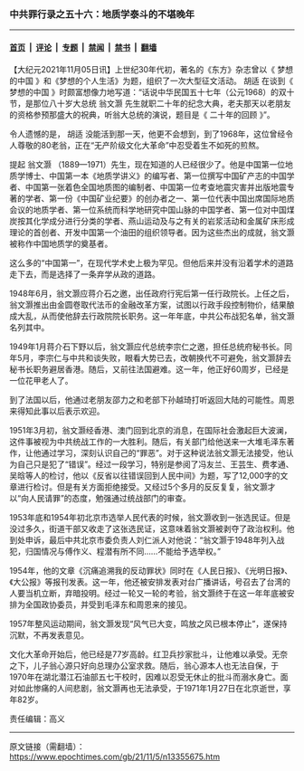 ### 中共罪行录之五十六：地质学泰斗的不堪晚年

---

#### [首页](../../../..?n13355675) &nbsp;|&nbsp; [评论](../../../../../epoch-comment?n13355675) &nbsp;|&nbsp; [专题](../../../../../epoch-special?n13355675) &nbsp;|&nbsp; [禁闻](../../../../../epoch-news?n13355675) &nbsp;|&nbsp; [禁书](../../../../../books?n13355675) &nbsp;|&nbsp; [翻墙](https://github.com/gfw-breaker/nogfw/blob/master/README.md?n13355675)


<div class="post_content" id="artbody" itemprop="articleBody">
 <!-- article content begin -->
 <p>
  【大纪元2021年11月05日讯】上世纪30年代初，著名的《东方》杂志曾以《
  <ok href="https://www.epochtimes.com/gb/tag/%E6%A2%A6%E6%83%B3%E7%9A%84%E4%B8%AD%E5%9B%BD.html">
   梦想的中国
  </ok>
  》和《梦想的个人生活》为题，组织了一次大型征文活动。
  <ok href="https://www.epochtimes.com/gb/tag/%E8%83%A1%E9%80%82.html">
   胡适
  </ok>
  在谈到《
  <ok href="https://www.epochtimes.com/gb/tag/%E6%A2%A6%E6%83%B3%E7%9A%84%E4%B8%AD%E5%9B%BD.html">
   梦想的中国
  </ok>
  》时颇富想像力地写道：“话说中华民国五十七年（公元1968）的双十节，是那位八十岁大总统
  <ok href="https://www.epochtimes.com/gb/tag/%E7%BF%81%E6%96%87%E7%81%8F.html">
   翁文灏
  </ok>
  先生就职二十年的纪念大典，老夫那天以老朋友的资格参预那盛大的祝典，听翁大总统的演说，题目是《
  <ok href="https://www.epochtimes.com/gb/tag/%E4%BA%8C%E5%8D%81%E5%B9%B4%E7%9A%84%E5%9B%9E%E9%A1%BE.html">
   二十年的回顾
  </ok>
  》”。
 </p>
 <p>
  令人遗憾的是，
  <ok href="https://www.epochtimes.com/gb/tag/%E8%83%A1%E9%80%82.html">
   胡适
  </ok>
  没能活到那一天，他更不会想到，到了1968年，这位曾经令人尊敬的80老翁，正在“无产阶级文化大革命”中忍受着生不如死的煎熬。
 </p>
 <p>
  提起
  <ok href="https://www.epochtimes.com/gb/tag/%E7%BF%81%E6%96%87%E7%81%8F.html">
   翁文灏
  </ok>
  （1889—1971）先生，现在知道的人已经很少了。他是中国第一位地质学博士、中国第一本《地质学讲义》的编写者、第一位撰写中国矿产志的中国学者、中国第一张着色全国地质图的编制者、中国第一位考查地震灾害并出版地震专著的学者、第一份《中国矿业纪要》的创办者之一、第一位代表中国出席国际地质会议的地质学者、第一位系统而科学地研究中国山脉的中国学者、第一位对中国煤炭按其化学成分进行分类的学者、燕山运动及与之有关的岩浆活动和金属矿床形成理论的首创者、开发中国第一个油田的组织领导者。因为这些杰出的成就，翁文灏被称作中国地质学的奠基者。
 </p>
 <p>
  这么多的“中国第一”，在现代学术史上极为罕见。但他后来并没有沿着学术的道路走下去，而是选择了一条弃学从政的道路。
 </p>
 <p>
  1948年6月，翁文灏应蒋介石之邀，出任政府行宪后第一任行政院长。上任之后，翁文灏推出由金圆卷取代法币的金融改革方案，试图以行政手段控制物价，结果酿成大乱，从而使他辞去行政院院长职务。这一年年底，中共公布战犯名单，翁文灏名列其中。
 </p>
 <p>
  1949年1月蒋介石下野以后，翁文灏应代总统李宗仁之邀，担任总统府秘书长。同年5月，李宗仁与中共和谈失败，眼看大势已去，改朝换代不可避免，翁文灏辞去秘书长职务避居香港。随后，又前往法国避难。这一年，他正好60周岁，已经是一位花甲老人了。
 </p>
 <p>
  到了法国以后，他通过老朋友邵力之和老部下孙越琦打听返回大陆的可能性。周恩来得知此事以后表示欢迎。
 </p>
 <p>
  1951年3月初，翁文灏经香港、澳门回到北京的消息，在国际社会激起巨大波澜，这件事被视为中共统战工作的一大胜利。随后，有关部门给他送来一大堆毛泽东著作，让他通过学习，深刻认识自己的“罪恶”。对于这种说法翁文灏无法接受，他认为自己只是犯了“错误”。经过一段学习，特别是参阅了冯友兰、王芸生、费孝通、吴晗等人的检讨，他以《反省以往错误回到人民中间》为题，写了12,000字的文章进行检讨。但是有关方面拒绝接受。又经过5个多月的反反复复，翁文灏才以“向人民请罪”的态度，勉强通过统战部门的审查。
 </p>
 <p>
  1953年底和1954年初北京市选举人民代表的时候，翁文灏收到一张选民证。但是没过多久，街道干部又收走了这张选民证，这意味着翁文灏被剥夺了政治权利。他到处申诉，最后中共北京市委负责人刘仁派人对他说：“翁文灏于1948年列入战犯，归国情况与傅作义、程潜有所不同……不能给予选举权。”
 </p>
 <p>
  1954年，他的文章《沉痛追溯我的反动罪状》同时在《人民日报》、《光明日报》、《大公报》等报刊发表。这一年，他还被安排发表对台广播讲话，号召去了台湾的人要当机立断，弃暗投明。经过一轮又一轮的考验，翁文灏终于在这一年年底被安排为全国政协委员，并受到毛泽东和周恩来的接见。
 </p>
 <p>
  1957年整风运动期间，翁文灏发现“风气已大变，鸣放之风已根本停止”，遂保持沉默，不再发表意见。
 </p>
 <p>
  文化大革命开始后，他已经是77岁高龄。红卫兵抄家批斗，让他难以承受。无奈之下，儿子翁心源只好向总理办公室求救。随后，翁心源本人也无法自保，于1970年在湖北潜江石油部五七干校时，因难以忍受无休止的批斗而溺水身亡。面对如此惨痛的人间悲剧，翁文灏再也无法承受，于1971年1月27日在北京逝世，享年82岁。
 </p>
 <p>
  责任编辑：高义
 </p>
 <!-- article content end -->
 <div id="below_article_ad">
 </div>
</div>


---

原文链接（需翻墙）：https://www.epochtimes.com/gb/21/11/5/n13355675.htm